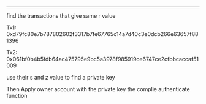 ***
find the transactions that give same r value 

Tx1: 0xd79fc80e7b787802602f3317b7fe67765c14a7d40c3e0dcb266e63657f881396

Tx2:
0x061bf0b4b5fdb64ac475795e9bc5a3978f985919ce6747ce2cfbbcaccaf51009

use their s and z value to find a private key

Then
Apply owner account with the private key the complie authenticate function
